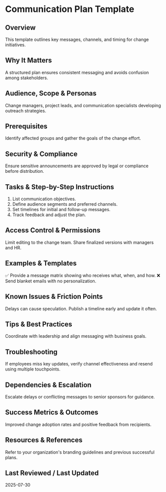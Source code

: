 # Communication Plan Template

## Overview
This template outlines key messages, channels, and timing for change initiatives.

## Why It Matters
A structured plan ensures consistent messaging and avoids confusion among stakeholders.

## Audience, Scope & Personas
Change managers, project leads, and communication specialists developing outreach strategies.

## Prerequisites
Identify affected groups and gather the goals of the change effort.

## Security & Compliance
Ensure sensitive announcements are approved by legal or compliance before distribution.

## Tasks & Step-by-Step Instructions
1. List communication objectives.
2. Define audience segments and preferred channels.
3. Set timelines for initial and follow-up messages.
4. Track feedback and adjust the plan.

## Access Control & Permissions
Limit editing to the change team. Share finalized versions with managers and HR.

## Examples & Templates
✅ Provide a message matrix showing who receives what, when, and how.
❌ Send blanket emails with no personalization.

## Known Issues & Friction Points
Delays can cause speculation. Publish a timeline early and update it often.

## Tips & Best Practices
Coordinate with leadership and align messaging with business goals.

## Troubleshooting
If employees miss key updates, verify channel effectiveness and resend using multiple touchpoints.

## Dependencies & Escalation
Escalate delays or conflicting messages to senior sponsors for guidance.

## Success Metrics & Outcomes
Improved change adoption rates and positive feedback from recipients.

## Resources & References
Refer to your organization's branding guidelines and previous successful plans.

## Last Reviewed / Last Updated
2025-07-30
